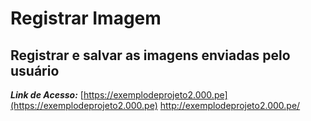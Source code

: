 # Registrar Imagem
 Registrar e salvar as imagens enviadas pelo usuário
---
***Link de Acesso:*** [https://exemplodeprojeto2.000.pe](https://exemplodeprojeto2.000.pe)
http://exemplodeprojeto2.000.pe/
